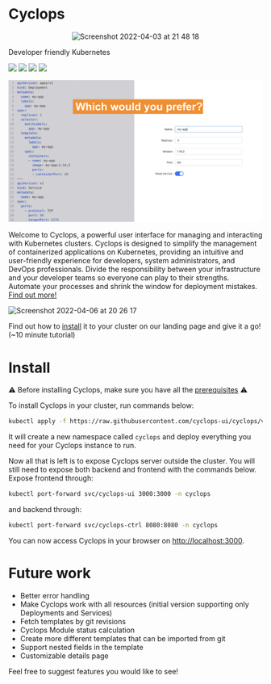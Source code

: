 # Cyclops

<p align="center" width="100%">
<img width="25%" alt="Screenshot 2022-04-03 at 21 48 18" src="https://user-images.githubusercontent.com/72022639/162230553-e669e572-1346-4289-814b-bd23d5b2d100.png">
<p/>

Developer friendly Kubernetes

<a href="https://github.com/cyclops-ui/cyclops/blob/main/LICENSE"><img height="20" src="https://img.shields.io/github/license/cyclops-ui/cyclops"></a>
<a href="https://github.com/cyclops-ui/cyclops/actions/workflows/web.yaml"><img height="20" src="https://github.com/cyclops-ui/cyclops/actions/workflows/web.yaml/badge.svg"></a>
<a href="https://github.com/cyclops-ui/cyclops/actions/workflows/ctrl-ci.yml"><img height="20" src="https://github.com/cyclops-ui/cyclops/actions/workflows/ctrl-ci.yml/badge.svg"></a>
<a href="https://github.com/cyclops-ui/cyclops/actions/workflows/ui-ci.yml"><img height="20" src="https://github.com/cyclops-ui/cyclops/actions/workflows/ui-ci.yml/badge.svg"></a>

![which-would-you-prefer.png](web%2Fstatic%2Fimg%2Fwhich-would-you-prefer.png)

Welcome to Cyclops, a powerful user interface for managing and interacting with Kubernetes clusters. Cyclops is designed
to simplify the management of containerized applications on Kubernetes, providing an intuitive and user-friendly
experience for developers, system administrators, and DevOps professionals. Divide the responsibility between your
infrastructure and your developer teams so everyone can play to their strengths. Automate your processes and shrink
the window for deployment mistakes. [Find out more!](https://cyclops-ui.com)

![Screenshot 2022-04-06 at 20 26 17](https://user-images.githubusercontent.com/72022639/162033638-845b5f2c-f1df-4e17-b2fc-ba4ab318f887.png)

Find out how to [install](https://cyclops-ui.com/docs/installation/prerequisites) it to your cluster on our landing page
and give it a go! (~10 minute tutorial)

# Install

⚠️ Before installing Cyclops, make sure you have all the [prerequisites](https://cyclops-ui.com/docs/installation/prerequisites) ⚠️

To install Cyclops in your cluster, run commands below:

```bash
kubectl apply -f https://raw.githubusercontent.com/cyclops-ui/cyclops/v0.0.1-alpha.3/install/cyclops-install.yaml
```

It will create a new namespace called `cyclops` and deploy everything you need for your Cyclops instance to run.

Now all that is left is to expose Cyclops server outside the cluster. You will still need to expose both backend and
frontend with the commands below. Expose frontend through:

```bash
kubectl port-forward svc/cyclops-ui 3000:3000 -n cyclops
```

and backend through:

```bash
kubectl port-forward svc/cyclops-ctrl 8080:8080 -n cyclops
```

You can now access Cyclops in your browser on [http://localhost:3000](http://localhost:3000).

# Future work

* Better error handling
* Make Cyclops work with all resources (initial version supporting only Deployments and Services)
* Fetch templates by git revisions
* Cyclops Module status calculation
* Create more different templates that can be imported from git
* Support nested fields in the template
* Customizable details page

Feel free to suggest features you would like to see!
